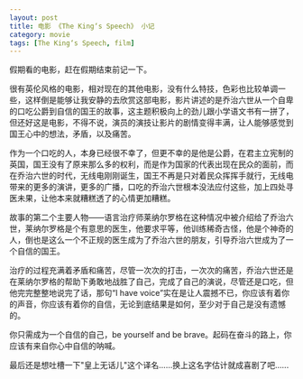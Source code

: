 ```yaml
---
layout: post
title: 电影 《The King‘s Speech》 小记
category: movie
tags: [The King‘s Speech, film]
---
```


假期看的电影，赶在假期结束前记一下。

很有英伦风格的电影，相对现在的其他电影，没有什么特技，色彩也比较单调一些，这样倒是能够让我安静的去欣赏这部电影，影片讲述的是乔治六世从一个自卑的口吃公爵到自信的国王的故事，这主题积极向上的劲儿跟小学语文书有一拼了，但还好这是电影，不得不说，演员的演技让影片的剧情变得丰满，让人能够感觉到国王心中的想法，矛盾，以及痛苦。

作为一个口吃的人，本身已经很不幸了，但更不幸的是他是公爵，在君主立宪制的英国，国王没有了原来那么多的权利，而是作为国家的代表出现在民众的面前，而在乔治六世的时代，无线电刚刚诞生，国王不再是只对着民众挥挥手就行，无线电带来的更多的演讲，更多的广播，口吃的乔治六世根本没法应付这些，加上四处寻医未果，让他本来就糟糕透了的心情更加糟糕。

故事的第二个主要人物——语言治疗师莱纳尔罗格在这种情况中被介绍给了乔治六世，莱纳尔罗格是个有意思的医生，他要求平等，他训练稀奇古怪，他是个神奇的人，倒也是这么一个不正规的医生成为了乔治六世的朋友，引导乔治六世成为了一个自信的国王。

治疗的过程充满着矛盾和痛苦，尽管一次次的打击，一次次的痛苦，乔治六世还是在莱纳尔罗格的帮助下勇敢地战胜了自己，完成了自己的演说，尽管还是口吃，但他完完整整地说完了话，那句“I have voice”实在是让人震撼不已，你应该有着你的声音，你应该有着你的自信，无论到底结果是如何，至少对于自己是没有遗憾的。

你只需成为一个自信的自己，be yourself and be brave。起码在奋斗的路上，你应该有来自你心中自信的呐喊。

最后还是想吐槽一下"皇上无话儿"这个译名......换上这名字估计就成喜剧了吧......
